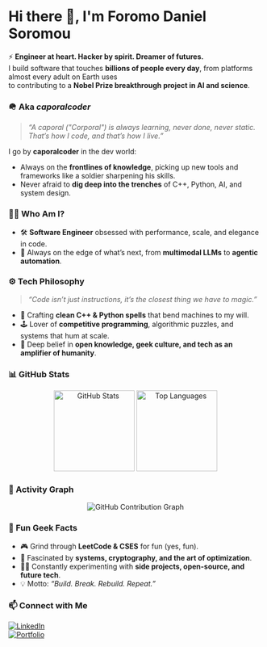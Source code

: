 # Hi there 👋, I'm Foromo Daniel Soromou  

⚡ **Engineer at heart. Hacker by spirit. Dreamer of futures.**  
I build software that touches **billions of people every day**, from platforms almost every adult on Earth uses  
to contributing to a **Nobel Prize breakthrough project in AI and science**.  



### 🪖 Aka *caporalcoder*  
> *“A caporal ("Corporal") is always learning, never done, never static. That’s how I code, and that’s how I live.”*  

I go by **caporalcoder** in the dev world:  
- Always on the **frontlines of knowledge**, picking up new tools and frameworks like a soldier sharpening his skills.  
- Never afraid to **dig deep into the trenches** of C++, Python, AI, and system design.


### 🧑‍💻 Who Am I?
- 🛠️ **Software Engineer** obsessed with performance, scale, and elegance in code.  
- 🔭 Always on the edge of what’s next, from **multimodal LLMs** to **agentic automation**.  



### ⚙️ Tech Philosophy
> *“Code isn’t just instructions, it’s the closest thing we have to magic.”*  
- 🐉 Crafting **clean C++ & Python spells** that bend machines to my will.  
- 🕹️ Lover of **competitive programming**, algorithmic puzzles, and systems that hum at scale.  
- 🧩 Deep belief in **open knowledge, geek culture, and tech as an amplifier of humanity**.  



### 📊 GitHub Stats
<p align="center">
  <img src="https://github-readme-stats.vercel.app/api?username=caporalcoder&show_icons=true&theme=radical" alt="GitHub Stats" height="160"/>
  <img src="https://github-readme-stats.vercel.app/api/top-langs/?username=caporalcoder&layout=compact&theme=radical" alt="Top Languages" height="160"/>
</p>



### 🌌 Activity Graph
<p align="center">
  <img src="https://github-readme-activity-graph.vercel.app/graph?username=caporalcoder&theme=react-dark&hide_border=true" alt="GitHub Contribution Graph"/>
</p>



### 🔮 Fun Geek Facts
- 🎮 Grind through **LeetCode & CSES** for fun (yes, fun).  
- 🔐 Fascinated by **systems, cryptography, and the art of optimization**.  
- 🧑‍💻 Constantly experimenting with **side projects, open-source, and future tech**.  
- 💡 Motto: *“Build. Break. Rebuild. Repeat.”*  



### 📫 Connect with Me
[![LinkedIn](https://img.shields.io/badge/LinkedIn-blue?style=for-the-badge&logo=linkedin)](https://www.linkedin.com/in/daniel-s-64a76268/)  
[![Portfolio](https://img.shields.io/badge/Portfolio-black?style=for-the-badge&logo=vercel)](https://github.com/caporalcoder)  
